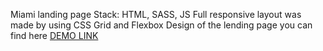 Miami landing page
Stack: HTML, SASS, JS
Full responsive layout was made by using CSS Grid and Flexbox
Design of the lending page you can find here
[DEMO LINK](https://eugenebondar0508.github.io/layout_miami/)
